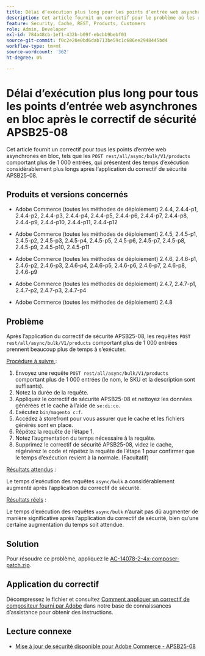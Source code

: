 ```yaml
---
title: Délai d’exécution plus long pour les points d’entrée web asynchrones en bloc après le correctif de sécurité APSB25-08
description: Cet article fournit un correctif pour le problème où les requêtes POST rest/all/async/bulk/V1/products pour plus de 1 000 entrées subissent une augmentation significative du temps d’exécution après l’application du correctif de sécurité APSB25-08.
feature: Security, Cache, REST, Products, Customers
role: Admin, Developer
exl-id: 784a48cb-1ef1-432b-b09f-ebcbb9bebf01
source-git-commit: f0c2e20e0bd6dab713be59c1c686ee2948445bd4
workflow-type: tm+mt
source-wordcount: '362'
ht-degree: 0%

---
```


# Délai d’exécution plus long pour tous les points d’entrée web asynchrones en bloc après le correctif de sécurité APSB25-08

Cet article fournit un correctif pour tous les points d’entrée web asynchrones en bloc, tels que les `POST rest/all/async/bulk/V1/products` comportant plus de 1 000 entrées, qui présentent des temps d’exécution considérablement plus longs après l’application du correctif de sécurité APSB25-08.

## Produits et versions concernés

* Adobe Commerce (toutes les méthodes de déploiement) 2.4.4, 2.4.4-p1, 2.4.4-p2, 2.4.4-p3, 2.4.4-p4, 2.4.4-p5, 2.4.4-p6, 2.4.4-p7, 2.4.4-p8, 2.4.4-p9, 2.4.4-p10, 2.4.4-p11, 2.4.4-p12

* Adobe Commerce (toutes les méthodes de déploiement) 2.4.5, 2.4.5-p1, 2.4.5-p2, 2.4.5-p3, 2.4.5-p4, 2.4.5-p5, 2.4.5-p6, 2.4.5-p7, 2.4.5-p8, 2.4.5-p9, 2.4.5-p10, 2.4.5-p11

* Adobe Commerce (toutes les méthodes de déploiement) 2.4.6, 2.4.6-p1, 2.4.6-p2, 2.4.6-p3, 2.4.6-p4, 2.4.6-p5, 2.4.6-p6, 2.4.6-p7, 2.4.6-p8, 2.4.6-p9

* Adobe Commerce (toutes les méthodes de déploiement) 2.4.7, 2.4.7-p1, 2.4.7-p2, 2.4.7-p3, 2.4.7-p4

* Adobe Commerce (toutes les méthodes de déploiement) 2.4.8

## Problème

Après l’application du correctif de sécurité APSB25-08, les requêtes `POST rest/all/async/bulk/V1/products` comportant plus de 1 000 entrées prennent beaucoup plus de temps à s’exécuter.

<u>Procédure à suivre </u> :

1. Envoyez une requête `POST rest/all/async/bulk/V1/products` comportant plus de 1 000 entrées (le nom, le SKU et la description sont suffisants).
1. Notez la durée de la requête.
1. Appliquez le correctif de sécurité APSB25-08 et nettoyez les données générées et le cache à l’aide de `se:di:co`.
1. Exécutez `bin/magento c:f`.
1. Accédez à storefront pour vous assurer que le cache et les fichiers générés sont en place.
1. Répétez la requête de l’étape 1.
1. Notez l’augmentation du temps nécessaire à la requête.
1. Supprimez le correctif de sécurité APSB25-08, videz le cache, régénérez le code et répétez la requête de l’étape 1 pour confirmer que le temps d’exécution revient à la normale. (Facultatif)

<u>Résultats attendus</u> :

Le temps d’exécution des requêtes `async/bulk` a considérablement augmenté après l’application du correctif de sécurité.

<u>Résultats réels</u> :

Le temps d’exécution des requêtes `async/bulk` n’aurait pas dû augmenter de manière significative après l’application du correctif de sécurité, bien qu’une certaine augmentation du temps soit attendue.

## Solution

Pour résoudre ce problème, appliquez le [AC-14078-2-4x-composer-patch.zip](assets/AC-14078-2-4x-composer-patch.zip).

## Application du correctif

Décompressez le fichier et consultez [Comment appliquer un correctif de compositeur fourni par Adobe](https://experienceleague.adobe.com/docs/commerce-knowledge-base/kb/how-to/how-to-apply-a-composer-patch-provided-by-magento.html?lang=fr) dans notre base de connaissances d’assistance pour obtenir des instructions.

## Lecture connexe

* [Mise à jour de sécurité disponible pour Adobe Commerce - APSB25-08](https://experienceleague.adobe.com/fr/docs/experience-cloud-kcs/kbarticles/ka-27149)
